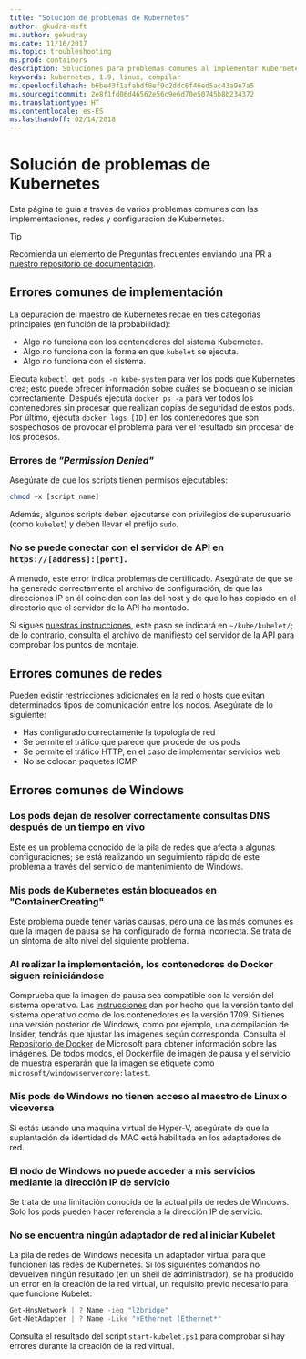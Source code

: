 ```yaml
---
title: "Solución de problemas de Kubernetes"
author: gkudra-msft
ms.author: gekudray
ms.date: 11/16/2017
ms.topic: troubleshooting
ms.prod: containers
description: Soluciones para problemas comunes al implementar Kubernetes y unirse a nodos de Windows.
keywords: kubernetes, 1.9, linux, compilar
ms.openlocfilehash: b6be43f1afabdf8ef9c2ddc6f46ed5ac43a9e7a5
ms.sourcegitcommit: 2e8f1fd06d46562e56c9e6d70e50745b8b234372
ms.translationtype: HT
ms.contentlocale: es-ES
ms.lasthandoff: 02/14/2018
---
```

# <a name="troubleshooting-kubernetes"></a>Solución de problemas de Kubernetes #
Esta página te guía a través de varios problemas comunes con las implementaciones, redes y configuración de Kubernetes.

> [!tip]
> Recomienda un elemento de Preguntas frecuentes enviando una PR a [nuestro repositorio de documentación](https://github.com/MicrosoftDocs/Virtualization-Documentation/).


## <a name="common-deployment-errors"></a>Errores comunes de implementación ##
La depuración del maestro de Kubernetes recae en tres categorías principales (en función de la probabilidad):

  - Algo no funciona con los contenedores del sistema Kubernetes.
  - Algo no funciona con la forma en que `kubelet` se ejecuta.
  - Algo no funciona con el sistema.


Ejecuta `kubectl get pods -n kube-system` para ver los pods que Kubernetes crea; esto puede ofrecer información sobre cuáles se bloquean o se inician correctamente. Después ejecuta `docker ps -a` para ver todos los contenedores sin procesar que realizan copias de seguridad de estos pods. Por último, ejecuta `docker logs [ID]` en los contenedores que son sospechosos de provocar el problema para ver el resultado sin procesar de los procesos.


### <a name="permission-denied-errors"></a>Errores de _"Permission Denied"_ ###
Asegúrate de que los scripts tienen permisos ejecutables:

```bash
chmod +x [script name]
```

Además, algunos scripts deben ejecutarse con privilegios de superusuario (como `kubelet`) y deben llevar el prefijo `sudo`.


### <a name="cannot-connect-to-the-api-server-at-httpsaddressport"></a>No se puede conectar con el servidor de API en `https://[address]:[port]`. ###
A menudo, este error indica problemas de certificado. Asegúrate de que se ha generado correctamente el archivo de configuración, de que las direcciones IP en él coinciden con las del host y de que lo has copiado en el directorio que el servidor de la API ha montado.

Si sigues [nuestras instrucciones](./creating-a-linux-master), este paso se indicará en `~/kube/kubelet/`; de lo contrario, consulta el archivo de manifiesto del servidor de la API para comprobar los puntos de montaje.


## <a name="common-networking-errors"></a>Errores comunes de redes ##
Pueden existir restricciones adicionales en la red o hosts que evitan determinados tipos de comunicación entre los nodos. Asegúrate de lo siguiente:

  - Has configurado correctamente la topología de red
  - Se permite el tráfico que parece que procede de los pods
  - Se permite el tráfico HTTP, en el caso de implementar servicios web
  - No se colocan paquetes ICMP


<!-- ### My Linux node cannot ping my Windows pods ### -->

## <a name="common-windows-errors"></a>Errores comunes de Windows ##

### <a name="pods-stop-resolving-dns-queries-successfully-after-some-time-alive"></a>Los pods dejan de resolver correctamente consultas DNS después de un tiempo en vivo ###
Este es un problema conocido de la pila de redes que afecta a algunas configuraciones; se está realizando un seguimiento rápido de este problema a través del servicio de mantenimiento de Windows.


### <a name="my-kubernetes-pods-are-stuck-at-containercreating"></a>Mis pods de Kubernetes están bloqueados en "ContainerCreating" ###
Este problema puede tener varias causas, pero una de las más comunes es que la imagen de pausa se ha configurado de forma incorrecta. Se trata de un síntoma de alto nivel del siguiente problema.


### <a name="when-deploying-docker-containers-keep-restarting"></a>Al realizar la implementación, los contenedores de Docker siguen reiniciándose ###
Comprueba que la imagen de pausa sea compatible con la versión del sistema operativo. Las [instrucciones](./getting-started-kubernetes-windows.md) dan por hecho que la versión tanto del sistema operativo como de los contenedores es la versión 1709. Si tienes una versión posterior de Windows, como por ejemplo, una compilación de Insider, tendrás que ajustar las imágenes según corresponda. Consulta el [Repositorio de Docker](https://hub.docker.com/u/microsoft/) de Microsoft para obtener información sobre las imágenes. De todos modos, el Dockerfile de imagen de pausa y el servicio de muestra esperarán que la imagen se etiquete como `microsoft/windowsservercore:latest`.


### <a name="my-windows-pods-cannot-access-the-linux-master-or-vice-versa"></a>Mis pods de Windows no tienen acceso al maestro de Linux o viceversa ###
Si estás usando una máquina virtual de Hyper-V, asegúrate de que la suplantación de identidad de MAC está habilitada en los adaptadores de red.


### <a name="my-windows-node-cannot-access-my-services-using-the-service-ip"></a>El nodo de Windows no puede acceder a mis servicios mediante la dirección IP de servicio ###
Se trata de una limitación conocida de la actual pila de redes de Windows. Solo los pods pueden hacer referencia a la dirección IP de servicio.


### <a name="no-network-adapter-is-found-when-starting-kubelet"></a>No se encuentra ningún adaptador de red al iniciar Kubelet ###
La pila de redes de Windows necesita un adaptador virtual para que funcionen las redes de Kubernetes. Si los siguientes comandos no devuelven ningún resultado (en un shell de administrador), se ha producido un error en la creación de la red virtual, un requisito previo necesario para que funcione Kubelet:

```powershell
Get-HnsNetwork | ? Name -ieq "l2bridge"
Get-NetAdapter | ? Name -Like "vEthernet (Ethernet*"
```

Consulta el resultado del script `start-kubelet.ps1` para comprobar si hay errores durante la creación de la red virtual.

